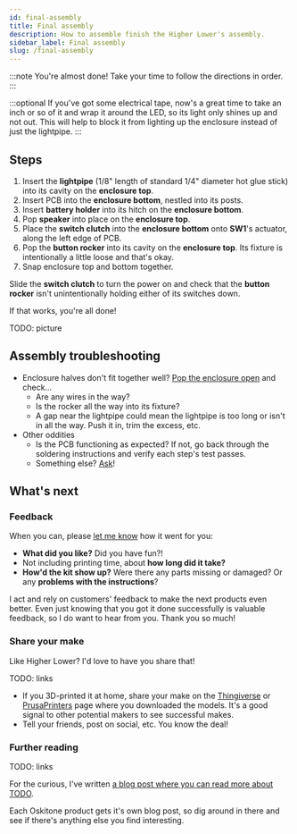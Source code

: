 ```yaml
---
id: final-assembly
title: Final assembly
description: How to assemble finish the Higher Lower's assembly.
sidebar_label: Final assembly
slug: /final-assembly
---
```


:::note
You're almost done! Take your time to follow the directions in order.
:::

:::optional
If you've got some electrical tape, now's a great time to take an inch or so of it and wrap it around the LED, so its light only shines up and not out. This will help to block it from lighting up the enclosure instead of just the lightpipe.
:::

## Steps

1. Insert the **lightpipe** (1/8" length of standard 1/4" diameter hot glue stick) into its cavity on the **enclosure top**.
2. Insert PCB into the **enclosure bottom**, nestled into its posts.
3. Insert **battery holder** into its hitch on the **enclosure bottom**.
4. Pop **speaker** into place on the **enclosure top**.
5. Place the **switch clutch** into the **enclosure bottom** onto **SW1**'s actuator, along the left edge of PCB.
6. Pop the **button rocker** into its cavity on the **enclosure top**. Its fixture is intentionally a little loose and that's okay.
7. Snap enclosure top and bottom together.

Slide the **switch clutch** to turn the power on and check that the **button rocker** isn't unintentionally holding either of its switches down.

If that works, you're all done!

TODO: picture

## Assembly troubleshooting

- Enclosure halves don't fit together well? [Pop the enclosure open](opening-the-enclosure.md) and check...
  - Are any wires in the way?
  - Is the rocker all the way into its fixture?
  - A gap near the lightpipe could mean the lightpipe is too long or isn't in all the way. Push it in, trim the excess, etc.
- Other oddities
  - Is the PCB functioning as expected? If not, go back through the soldering instructions and verify each step's test passes.
  - Something else? [Ask](https://www.oskitone.com/contact)!

## What's next

### Feedback

When you can, please [let me know](https://www.oskitone.com/contact) how it went for you:

- **What did you like?** Did you have fun?!
- Not including printing time, about **how long did it take?**
- **How'd the kit show up?** Were there any parts missing or damaged? Or any **problems with the instructions**?

I act and rely on customers' feedback to make the next products even better. Even just knowing that you got it done successfully is valuable feedback, so I do want to hear from you. Thank you so much!

### Share your make

Like Higher Lower? I'd love to have you share that!

TODO: links

- If you 3D-printed it at home, share your make on the [Thingiverse](TODO) or [PrusaPrinters](TODO) page where you downloaded the models. It's a good signal to other potential makers to see successful makes.
- Tell your friends, post on social, etc. You know the deal!

### Further reading

TODO: links

For the curious, I've written [a blog post where you can read more about TODO](TODO).

Each Oskitone product gets it's own blog post, so dig around in there and see if there's anything else you find interesting.
